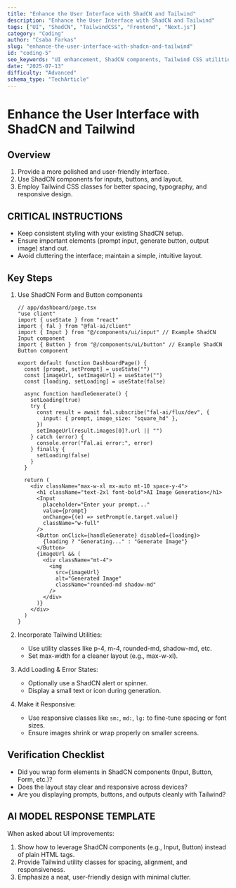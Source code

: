 ```yaml
---
title: "Enhance the User Interface with ShadCN and Tailwind"
description: "Enhance the User Interface with ShadCN and Tailwind"
tags: ["UI", "ShadCN", "TailwindCSS", "Frontend", "Next.js"]
category: "Coding"
author: "Csaba Farkas"
slug: "enhance-the-user-interface-with-shadcn-and-tailwind"
id: "coding-5"
seo_keywords: "UI enhancement, ShadCN components, Tailwind CSS utilities, Responsive design, User interface"
date: "2025-07-13"
difficulty: "Advanced"
schema_type: "TechArticle"
---
```


# Enhance the User Interface with ShadCN and Tailwind

## Overview

1. Provide a more polished and user-friendly interface.
2. Use ShadCN components for inputs, buttons, and layout.
3. Employ Tailwind CSS classes for better spacing, typography, and responsive design.

## CRITICAL INSTRUCTIONS

- Keep consistent styling with your existing ShadCN setup.
- Ensure important elements (prompt input, generate button, output image) stand out.
- Avoid cluttering the interface; maintain a simple, intuitive layout.

## Key Steps

1. Use ShadCN Form and Button components

   ```tsx
   // app/dashboard/page.tsx
   "use client"
   import { useState } from "react"
   import { fal } from "@fal-ai/client"
   import { Input } from "@/components/ui/input" // Example ShadCN Input component
   import { Button } from "@/components/ui/button" // Example ShadCN Button component

   export default function DashboardPage() {
     const [prompt, setPrompt] = useState("")
     const [imageUrl, setImageUrl] = useState("")
     const [loading, setLoading] = useState(false)

     async function handleGenerate() {
       setLoading(true)
       try {
         const result = await fal.subscribe("fal-ai/flux/dev", {
           input: { prompt, image_size: "square_hd" },
         })
         setImageUrl(result.images[0]?.url || "")
       } catch (error) {
         console.error("Fal.ai error:", error)
       } finally {
         setLoading(false)
       }
     }

     return (
       <div className="max-w-xl mx-auto mt-10 space-y-4">
         <h1 className="text-2xl font-bold">AI Image Generation</h1>
         <Input
           placeholder="Enter your prompt..."
           value={prompt}
           onChange={(e) => setPrompt(e.target.value)}
           className="w-full"
         />
         <Button onClick={handleGenerate} disabled={loading}>
           {loading ? "Generating..." : "Generate Image"}
         </Button>
         {imageUrl && (
           <div className="mt-4">
             <img
               src={imageUrl}
               alt="Generated Image"
               className="rounded-md shadow-md"
             />
           </div>
         )}
       </div>
     )
   }
   ```

2. Incorporate Tailwind Utilities:
   - Use utility classes like p-4, m-4, rounded-md, shadow-md, etc.
   - Set max-width for a cleaner layout (e.g., max-w-xl).

3. Add Loading & Error States:
   - Optionally use a ShadCN alert or spinner.
   - Display a small text or icon during generation.

4. Make it Responsive:
   - Use responsive classes like `sm:`, `md:`, `lg:` to fine-tune spacing or font sizes.
   - Ensure images shrink or wrap properly on smaller screens.

## Verification Checklist

- Did you wrap form elements in ShadCN components (Input, Button, Form, etc.)?
- Does the layout stay clear and responsive across devices?
- Are you displaying prompts, buttons, and outputs cleanly with Tailwind?

## AI MODEL RESPONSE TEMPLATE

When asked about UI improvements:

1. Show how to leverage ShadCN components (e.g., Input, Button) instead of plain HTML tags.
2. Provide Tailwind utility classes for spacing, alignment, and responsiveness.
3. Emphasize a neat, user-friendly design with minimal clutter.
